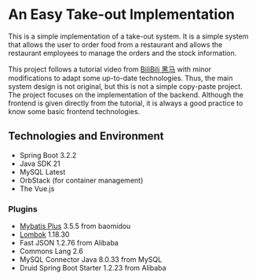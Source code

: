 # An Easy Take-out Implementation

This is a simple implementation of a take-out system.
It is a simple system that allows the user to order food from a restaurant and allows
the restaurant employees to manage the orders and the stock information.

This project follows a tutorial video from [BiliBili 黑马](https://www.bilibili.com/video/BV13a411q753/) with minor
modifications to adapt some up-to-date technologies. Thus, the main system design is not original, but this is not
a simple copy-paste project. The project focuses on the implementation of the backend. Although the frontend is given
directly from the tutorial,
it is always a good practice to know some basic frontend technologies.

## Technologies and Environment

- Spring Boot 3.2.2
- Java SDK 21
- MySQL Latest
- OrbStack (for container management)
- The Vue.js

### Plugins

- [Mybatis Plus](https://mp.baomidou.com/) 3.5.5 from baomidou
- [Lombok](https://projectlombok.org/) 1.18.30
- Fast JSON 1.2.76 from Alibaba
- Commons Lang 2.6
- MySQL Connector Java 8.0.33 from MySQL
- Druid Spring Boot Starter 1.2.23 from Alibaba

